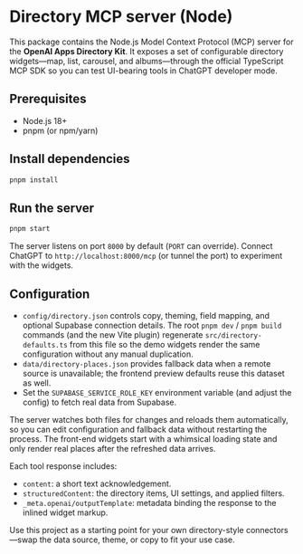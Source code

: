 # Directory MCP server (Node)

This package contains the Node.js Model Context Protocol (MCP) server for the **OpenAI Apps Directory Kit**. It exposes a set of configurable directory widgets—map, list, carousel, and albums—through the official TypeScript MCP SDK so you can test UI-bearing tools in ChatGPT developer mode.

## Prerequisites

- Node.js 18+
- pnpm (or npm/yarn)

## Install dependencies

```bash
pnpm install
```

## Run the server

```bash
pnpm start
```

The server listens on port `8000` by default (`PORT` can override). Connect ChatGPT to `http://localhost:8000/mcp` (or tunnel the port) to experiment with the widgets.

## Configuration

- `config/directory.json` controls copy, theming, field mapping, and optional Supabase connection details. The root `pnpm dev` / `pnpm build` commands (and the new Vite plugin) regenerate `src/directory-defaults.ts` from this file so the demo widgets render the same configuration without any manual duplication.
- `data/directory-places.json` provides fallback data when a remote source is unavailable; the frontend preview defaults reuse this dataset as well.
- Set the `SUPABASE_SERVICE_ROLE_KEY` environment variable (and adjust the config) to fetch real data from Supabase.

The server watches both files for changes and reloads them automatically, so you can edit configuration and fallback data without restarting the process. The front-end widgets start with a whimsical loading state and only render real places after the refreshed data arrives.

Each tool response includes:

- `content`: a short text acknowledgement.
- `structuredContent`: the directory items, UI settings, and applied filters.
- `_meta.openai/outputTemplate`: metadata binding the response to the inlined widget markup.

Use this project as a starting point for your own directory-style connectors—swap the data source, theme, or copy to fit your use case.
